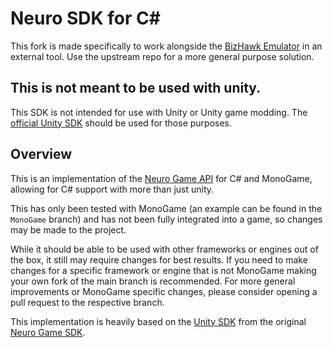 # Neuro SDK for C#

This fork is made specifically to work alongside the [BizHawk Emulator](https://github.com/TASEmulators/BizHawk) in an external tool. Use the upstream repo for a more general purpose solution.

## This is not meant to be used with unity.
This SDK is not intended for use with Unity or Unity game modding. The [official Unity SDK](https://github.com/VedalAI/neuro-game-sdk/tree/main/Unity) should be used for those purposes.


## Overview
This is an implementation of the [Neuro Game API](https://github.com/VedalAI/neuro-game-sdk) for C# and MonoGame, allowing for C# support with more than just unity.

This has only been tested with MonoGame (an example can be found in the `MonoGame` branch) and has not been fully integrated into a game, so changes may be made to the project.

While it should be able to be used with other frameworks or engines out of the box, it still may require changes for best results. If you need to make changes for a specific framework or engine that is not MonoGame making your own fork of the main branch is recommended. For more general improvements or MonoGame specific changes, please consider opening a pull request to the respective branch.


This implementation is heavily based on the [Unity SDK](https://github.com/VedalAI/neuro-game-sdk/tree/main/Unity) from the original [Neuro Game SDK](https://github.com/VedalAI/neuro-game-sdk).
